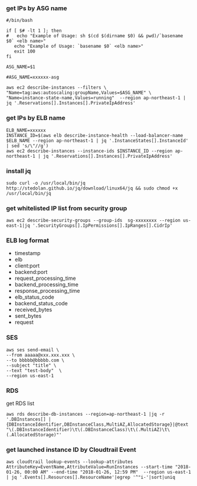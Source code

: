 
### get IPs by ASG name

```
#/bin/bash

if [ $# -lt 1 ]; then
#   echo "Example of Usage: sh $(cd $(dirname $0) && pwd)/`basename $0` <elb name>"
   echo "Example of Usage: `basename $0` <elb name>"
   exit 100
fi

ASG_NAME=$1

#ASG_NAME=xxxxxx-asg

aws ec2 describe-instances --filters \
"Name=tag:aws:autoscaling:groupName,Values=$ASG_NAME" \
"Name=instance-state-name,Values=running"  --region ap-northeast-1 | jq '.Reservations[].Instances[].PrivateIpAddress'
```

### get IPs by ELB name

```
ELB_NAME=xxxxxx
INSTANCE_ID=$(aws elb describe-instance-health --load-balancer-name $ELB_NAME --region ap-northeast-1 | jq '.InstanceStates[].InstanceId' | sed 's/\"//g')
aws ec2 describe-instances --instance-ids $INSTANCE_ID --region ap-northeast-1 | jq '.Reservations[].Instances[].PrivateIpAddress'

```

### install jq

```
sudo curl -o /usr/local/bin/jq http://stedolan.github.io/jq/download/linux64/jq && sudo chmod +x /usr/local/bin/jq
```

### get whitelisted IP list from  security group

```
aws ec2 describe-security-groups --group-ids  sg-xxxxxxxx --region us-east-1|jq '.SecurityGroups[].IpPermissions[].IpRanges[].CidrIp'
```

### ELB log format

* timestamp
* elb
* client:port
* backend:port
* request_processing_time
* backend_processing_time
* response_processing_time
* elb_status_code
* backend_status_code
* received_bytes
* sent_bytes
* request

### SES

````
aws ses send-email \
--from aaaaa@xxx.xxx.xxx \
--to bbbbb@bbbbb.com \
--subject "title" \
--text "test-body"  \
--region us-east-1
````

### RDS

get RDS list
```
aws rds describe-db-instances --region=ap-northeast-1 |jq -r '.DBInstances[] |{DBInstanceIdentifier,DBInstanceClass,MultiAZ,AllocatedStorage}|@text "\(.DBInstanceIdentifier)\t\(.DBInstanceClass)\t\(.MultiAZ)\t\(.AllocatedStorage)"'
```
### get launched instance ID by Cloudtrail Event

```
aws cloudtrail lookup-events --lookup-attributes AttributeKey=EventName,AttributeValue=RunInstances --start-time "2018-01-26, 00:00 AM" --end-time "2018-01-26, 12:59 PM"  --region us-east-1 | jq '.Events[].Resources[].ResourceName'|egrep '^"i-'|sort|uniq
```
